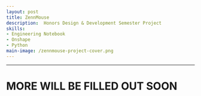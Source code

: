 ```yaml
---
layout: post
title: ZennMouse
description:  Honors Design & Development Semester Project
skills: 
- Engineering Notebook
- Onshape
- Python
main-image: /zennmouse-project-cover.png 
---
```


---

# MORE WILL BE FILLED OUT SOON
